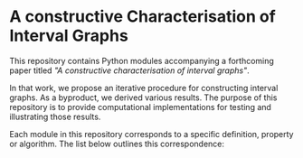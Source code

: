 # A constructive Characterisation of Interval Graphs

This repository contains Python modules accompanying a forthcoming paper titled _"A constructive characterisation of interval graphs"_.

In that work, we propose an iterative procedure for constructing interval graphs. As a byproduct, we derived various results. The purpose of this repository is to provide computational implementations for testing and illustrating those results. 

Each module in this repository corresponds to a specific definition, property or algorithm. The list below outlines this correspondence:
